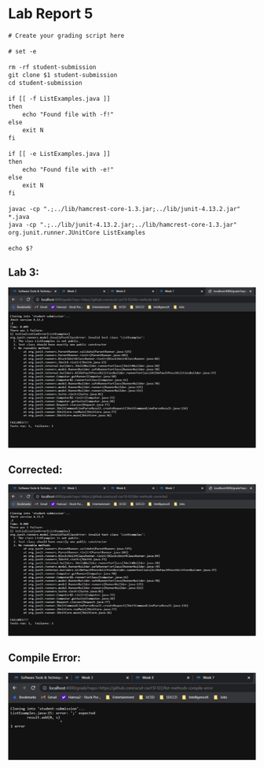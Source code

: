 # Lab Report 5


```
# Create your grading script here

# set -e

rm -rf student-submission
git clone $1 student-submission
cd student-submission

if [[ -f ListExamples.java ]]
then
    echo "Found file with -f!"
else
    exit N
fi

if [[ -e ListExamples.java ]]
then
    echo "Found file with -e!"
else
    exit N
fi

javac -cp ".;../lib/hamcrest-core-1.3.jar;../lib/junit-4.13.2.jar" *.java
java -cp ".;../lib/junit-4.13.2.jar;../lib/hamcrest-core-1.3.jar" org.junit.runner.JUnitCore ListExamples

echo $?
```
## Lab 3:

![Image](pictures\labReport5\listmeathodslab3.PNG)


## Corrected:

![Image](pictures\labReport5\lsitmeathodscorrected.PNG)


## Compile Error:

![Image](pictures\labReport5\listmeathodcompileerror.PNG)